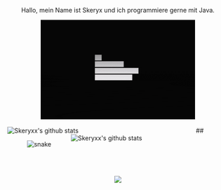 <p align="center"> Hallo, mein Name ist Skeryx und ich programmiere gerne mit Java. </p align="center">
<p align="center">

</p align="center">
<!--- Picture --->
<p align="center">
<img src="https://github.com/Skeryxx/Skeryxx/blob/main/picture/rep.gif" />
  </p align="center">
  ##
<!--- Stat Github --->
<img align="left" width="430" height="auto" alt="Skeryxx's github stats" src="https://github-readme-stats.vercel.app/api?username=Skeryxx&hide=_border=true&title_color=cf0404&icon_color=cf0404&text_color=c9d1d9&bg_color=0d1117&show_icons=true;count_private=true&amp;include_all_commits=true">
<img align="right" width="359" height="auto" alt="Skeryxx's github stats" src="https://github-readme-stats.vercel.app/api/top-langs/?username=Skeryxx&hide=_border=true&title_color=cf0404&icon_color=0ff54c&text_color=c9d1d9&bg_color=0d1117&layout=compact&amp;show_icons=true&amp;">
</h2>
<!--- Snake Graph --->
<p align="center">
 <img src="https://github.com/Skeryxx/Skeryxx/raw/output/github-contribution-grid-snake.svg" alt="snake" style="max-width: 100%;">
</p>
<br>
<br>
<a href="https://discord.com/users/539502259537444875">
  <p align="center">
    <img align="center" src="https://lanyard.cnrad.dev/api/539502259537444875" />
  </p>
</a>
<br>
<br>
<br>

